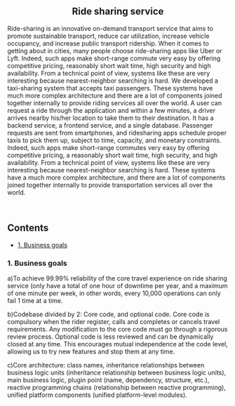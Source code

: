 

<h2 align="center">Ride sharing service</h2>


<p align="left">
 Ride-sharing is an innovative on-demand transport service that aims to promote sustainable transport, reduce car utilization, increase vehicle occupancy, and increase public transport ridership. When it comes to getting about in cities, many people choose ride-sharing apps like Uber or Lyft. Indeed, such apps make short-range commute very easy by offering competitive pricing, reasonably short wait time, high security and high availability. From a technical point of view, systems like these are very interesting because nearest-neighbor searching is hard.  We developed a taxi-sharing system that accepts taxi passengers. These systems have much more complex architecture and there are a lot of components joined together internally to provide riding services all over the world. A user can request a ride through the application and within a few minutes, a driver arrives nearby his/her location to take them to their destination. It has a backend service, a frontend service, and a single database. Passenger requests are sent from smartphones, and ridesharing apps schedule proper taxis to pick them up, subject to time, capacity, and monetary constraints. Indeed, such apps make short-range commutes very easy by offering competitive pricing, a reasonably short wait time, high security, and high availability. From a technical point of view, systems like these are very interesting because nearest-neighbor searching is hard. These systems have a much more complex architecture, and there are a lot of components joined together internally to provide transportation services all over the world.
</p>
<br>

## Contents

- [1. Business goals](#business_goals)



### 1. Business goals
a)To achieve 99.99% reliability of the core travel experience on ride sharing service (only have a total of one hour of downtime per year, and a maximum of one minute per week, in other words, every 10,000 operations can only fail 1 time at a time.


b)Codebase divided by 2: Core code, and optional code. Core code is compulsory when the rider register, calls and completes or cancels travel requirements. Any modification to the core code must go through a rigorous review process. Optional code is less reviewed and can be dynamically closed at any time. This encourages mutual independence at the code level, allowing us to try new features and stop them at any time.

c)Core architecture: class names, inheritance relationships between business logic units (inheritance relationship between business logic units), main business logic, plugin point (name, dependency, structure, etc.), reactive programming chains (relationship between reactive programming), unified platform components (unified platform-level modules).



